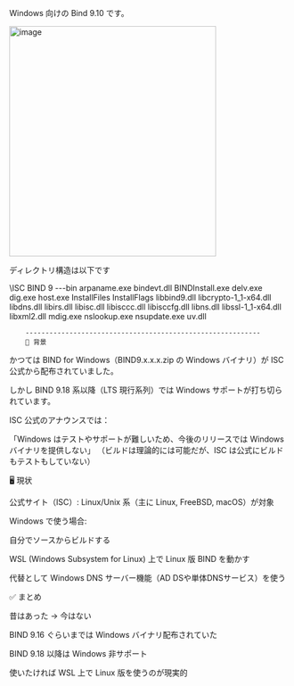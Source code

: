 Windows 向けの Bind 9.10 です。

<img width="371" height="413" alt="image" src="https://github.com/user-attachments/assets/4000c665-c5ae-44e7-9a63-e3783746be5e" />


ディレクトリ構造は以下です

\ISC BIND 9
\---bin
        arpaname.exe
        bindevt.dll
        BINDInstall.exe
        delv.exe
        dig.exe
        host.exe
        InstallFiles
        InstallFlags
        libbind9.dll
        libcrypto-1_1-x64.dll
        libdns.dll
        libirs.dll
        libisc.dll
        libisccc.dll
        libisccfg.dll
        libns.dll
        libssl-1_1-x64.dll
        libxml2.dll
        mdig.exe
        nslookup.exe
        nsupdate.exe
        uv.dll

        -----------------------------------------------------------
        🔎 背景

かつては BIND for Windows（BIND9.x.x.x.zip の Windows バイナリ）が ISC 公式から配布されていました。

しかし BIND 9.18 系以降（LTS 現行系列）では Windows サポートが打ち切られています。

ISC 公式のアナウンスでは：

「Windows はテストやサポートが難しいため、今後のリリースでは Windows バイナリを提供しない」
（ビルドは理論的には可能だが、ISC は公式にビルドもテストもしていない）

🖥️ 現状

公式サイト（ISC）: Linux/Unix 系（主に Linux, FreeBSD, macOS）が対象

Windows で使う場合:

自分でソースからビルドする

WSL (Windows Subsystem for Linux) 上で Linux 版 BIND を動かす

代替として Windows DNS サーバー機能（AD DSや単体DNSサービス）を使う

✅ まとめ

昔はあった → 今はない

BIND 9.16 ぐらいまでは Windows バイナリ配布されていた

BIND 9.18 以降は Windows 非サポート

使いたければ WSL 上で Linux 版を使うのが現実的
